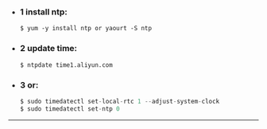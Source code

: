 - ### 1 install ntp:
    `$ yum -y install ntp or yaourt -S ntp`

- ### 2 update time:
    `$ ntpdate time1.aliyun.com`

- ### 3 or:
    ```c
    $ sudo timedatectl set-local-rtc 1 --adjust-system-clock
    $ sudo timedatectl set-ntp 0
---

    


